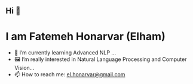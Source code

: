## Hi 👋
# I am Fatemeh Honarvar (Elham)



- 🌱 I’m currently learning Advanced NLP ...
- :framed_picture: I’m really interested in Natural Language Processing and Computer Vision...
- 📫 How to reach me: el.honarvar@gmail.com



<!--
**ElFatemehHonarvar/ElFatemehHonarvar** is a ✨ _special_ ✨ repository because its `README.md` (this file) appears on your GitHub profile.

Here are some ideas to get you started:

- 🔭 I’m currently working on ...
- 🌱 I’m currently learning ...
- 👯 I’m looking to collaborate on ...
- 🤔 I’m looking for help with ...
- 💬 Ask me about ...
- 📫 How to reach me: ...
- 😄 Pronouns: ...
- ⚡ Fun fact: ...
-->
